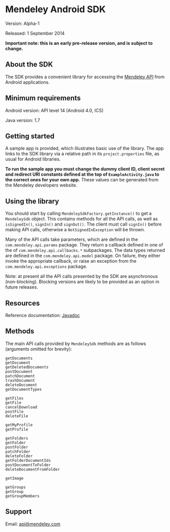 # Mendeley Android SDK #

Version: Alpha-1

Released: 1 September 2014

**Important note: this is an early pre-release version, and is subject to change.**

## About the SDK ##

The SDK provides a convenient library for accessing the [Mendeley API](http://dev.mendeley.com/)
from Android applications.

## Minimum requirements ##

Android version: API level 14 (Android 4.0, ICS)

Java version: 1.7

## Getting started ##

A sample app is provided, which illustrates basic use of the library. The app links to the
SDK library via a relative path in its `project.properties` file, as usual for Android libraries.

**To run the sample app you must change the dummy client ID, client secret and redirect URI constants
defined at the top of `ExampleActivity.java` to the correct ones for your own app.**
These values can be generated from the Mendeley developers website.

## Using the library ##

You should start by calling `MendeleySdkFactory.getInstance()` to get a
`MendeleySdk` object. This contains methods for all the API calls, as well as
`isSignedIn()`, `signIn()` and `signOut()`. The client must call `signIn()` before
making API calls, otherwise a `NotSignedInException` will be thrown.

Many of the API calls take parameters, which are defined in the `com.mendeley.api.params` package.
They return a callback defined in one of the  of `com.mendeley.api.callbacks.*` subpackages.
The data types returned are defined in the `com.mendeley.api.model` package.
On failure, they either invoke the appropriate callback, or raise an exception from the
`com.mendeley.api.exceptions` package.

<aside class="notice">
Note: at present all the API calls presented by the SDK are asynchronous (non-blocking).
Blocking versions are likely to be provided as an option in future releases.
</aside>

## Resources ##

Reference documentation: [Javadoc](http://mendeley.github.io/mendeley-android-sdk/)

## Methods ##

The main API calls provided by `MendeleySdk` methods are as follows (arguments omitted
for brevity):

```
getDocuments
getDocument
getDeletedDocuments
postDocument
patchDocument
trashDocument
deleteDocument
getDocumentTypes

getFiles
getFile
cancelDownload
postFile
deleteFile

getMyProfile
getProfile

getFolders
getFolder
postFolder
patchFolder
deleteFolder
getFolderDocumentIds
postDocumentToFolder
deleteDocumentFromFolder

getImage

getGroups
getGroup
getGroupMembers
```

## Support ##

Email: api@mendeley.com
